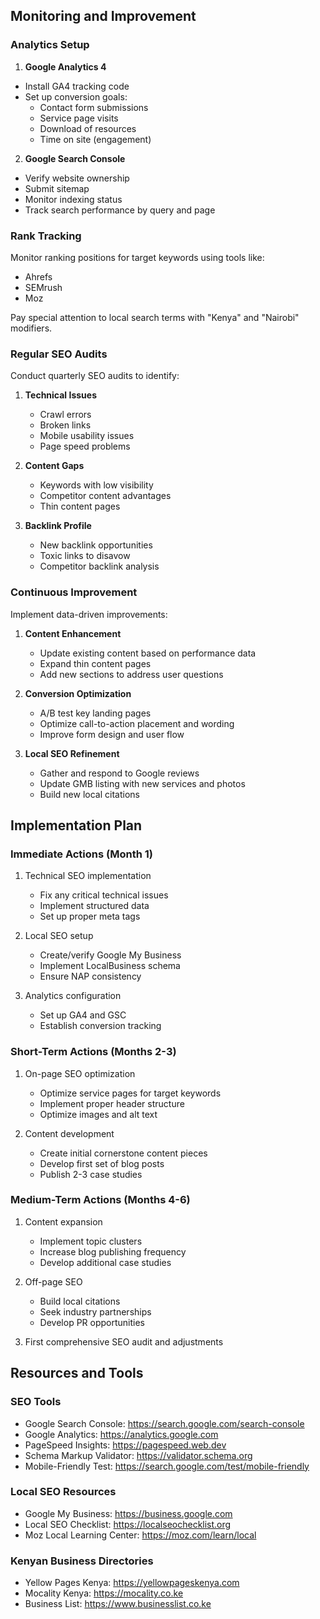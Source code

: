 ## Monitoring and Improvement

### Analytics Setup

1. **Google Analytics 4**

- Install GA4 tracking code
- Set up conversion goals:
  - Contact form submissions
  - Service page visits
  - Download of resources
  - Time on site (engagement)

2. **Google Search Console**

- Verify website ownership
- Submit sitemap
- Monitor indexing status
- Track search performance by query and page

### Rank Tracking

Monitor ranking positions for target keywords using tools like:
- Ahrefs
- SEMrush
- Moz

Pay special attention to local search terms with "Kenya" and "Nairobi" modifiers.

### Regular SEO Audits

Conduct quarterly SEO audits to identify:

1. **Technical Issues**
   - Crawl errors
   - Broken links
   - Mobile usability issues
   - Page speed problems

2. **Content Gaps**
   - Keywords with low visibility
   - Competitor content advantages
   - Thin content pages

3. **Backlink Profile**
   - New backlink opportunities
   - Toxic links to disavow
   - Competitor backlink analysis

### Continuous Improvement

Implement data-driven improvements:

1. **Content Enhancement**
   - Update existing content based on performance data
   - Expand thin content pages
   - Add new sections to address user questions

2. **Conversion Optimization**
   - A/B test key landing pages
   - Optimize call-to-action placement and wording
   - Improve form design and user flow

3. **Local SEO Refinement**
   - Gather and respond to Google reviews
   - Update GMB listing with new services and photos
   - Build new local citations

## Implementation Plan

### Immediate Actions (Month 1)

1. Technical SEO implementation
   - Fix any critical technical issues
   - Implement structured data
   - Set up proper meta tags

2. Local SEO setup
   - Create/verify Google My Business
   - Implement LocalBusiness schema
   - Ensure NAP consistency

3. Analytics configuration
   - Set up GA4 and GSC
   - Establish conversion tracking

### Short-Term Actions (Months 2-3)

1. On-page SEO optimization
   - Optimize service pages for target keywords
   - Implement proper header structure
   - Optimize images and alt text

2. Content development
   - Create initial cornerstone content pieces
   - Develop first set of blog posts
   - Publish 2-3 case studies

### Medium-Term Actions (Months 4-6)

1. Content expansion
   - Implement topic clusters
   - Increase blog publishing frequency
   - Develop additional case studies

2. Off-page SEO
   - Build local citations
   - Seek industry partnerships
   - Develop PR opportunities

3. First comprehensive SEO audit and adjustments

## Resources and Tools

### SEO Tools

- Google Search Console: https://search.google.com/search-console
- Google Analytics: https://analytics.google.com
- PageSpeed Insights: https://pagespeed.web.dev
- Schema Markup Validator: https://validator.schema.org
- Mobile-Friendly Test: https://search.google.com/test/mobile-friendly

### Local SEO Resources

- Google My Business: https://business.google.com
- Local SEO Checklist: https://localseochecklist.org
- Moz Local Learning Center: https://moz.com/learn/local

### Kenyan Business Directories

- Yellow Pages Kenya: https://yellowpageskenya.com
- Mocality Kenya: https://mocality.co.ke
- Business List: https://www.businesslist.co.ke